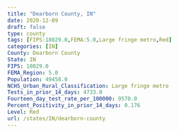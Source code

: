 ```yaml
---
title: "Dearborn County, IN"
date: 2020-12-09
draft: false
type: county
tags: [FIPS:18029.0,FEMA:5.0,Large fringe metro,Red]
categories: [IN]
County: Dearborn County
State: IN
FIPS: 18029.0
FEMA_Region: 5.0
Population: 49458.0
NCHS_Urban_Rural_Classification: Large fringe metro
Tests_in_prior_14_days: 4733.0
Fourteen_day_test_rate_per_100000: 9570.0
Percent_Positivity_in_prior_14_days: 0.176
Level: Red
url: /states/IN/dearborn-county
---
```



